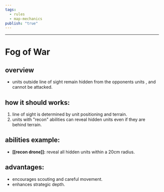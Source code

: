 ```yaml
---
tags:
  - rules
  - map-mechanics
publish: "true"
---
```

---

# Fog of War

## overview

- units outside line of sight remain hidden from the opponents units , and cannot be attacked.

## how it should works:

1. line of sight is determined by unit positioning and terrain.
2. units with "recon" abilities can reveal hidden units even if they are behind terrain.

## abilities example:

- **[[recon drone]]:** reveal all hidden units within a 20cm radius.

## advantages:

- encourages scouting and careful movement.
- enhances strategic depth.
